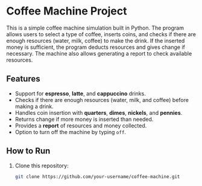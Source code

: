 # Coffee Machine Project

This is a simple coffee machine simulation built in Python. The program allows users to select a type of coffee, inserts coins, and checks if there are enough resources (water, milk, coffee) to make the drink. If the inserted money is sufficient, the program deducts resources and gives change if necessary. The machine also allows generating a report to check available resources.

## Features

- Support for **espresso**, **latte**, and **cappuccino** drinks.
- Checks if there are enough resources (water, milk, and coffee) before making a drink.
- Handles coin insertion with **quarters**, **dimes**, **nickels**, and **pennies**.
- Returns change if more money is inserted than needed.
- Provides a **report** of resources and money collected.
- Option to turn off the machine by typing `off`.

## How to Run

1. Clone this repository:
   ```bash
   git clone https://github.com/your-username/coffee-machine.git
